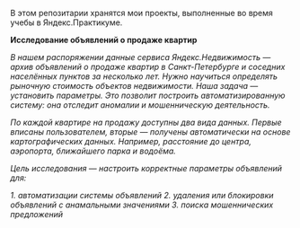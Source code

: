 В этом репозитарии хранятся мои проекты, выполненные во время учебы в Яндекс.Практикуме.


**Исследование объявлений о продаже квартир**

*В нашем распоряжении данные сервиса Яндекс.Недвижимость — архив объявлений о продаже квартир в Санкт-Петербурге и соседних населённых пунктов за несколько лет. Нужно научиться определять рыночную стоимость объектов недвижимости. Наша задача — установить параметры. Это позволит построить автоматизированную систему: она отследит аномалии и мошенническую деятельность.*

*По каждой квартире на продажу доступны два вида данных. Первые вписаны пользователем, вторые — получены автоматически на основе картографических данных. Например, расстояние до центра, аэропорта, ближайшего парка и водоёма.*

*Цель исследования — настроить корректные параметры объявлений для:*

*1. автоматизации системы объявлений*
*2. удаления или блокировки объявлений с анамальными значениями*
*3. поиска мошеннических предложений*
